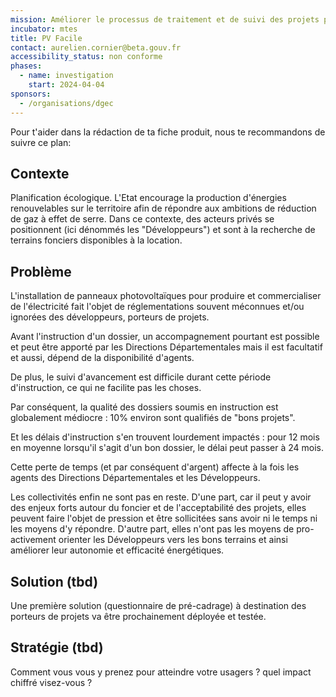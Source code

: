 ```yaml
---
mission: Améliorer le processus de traitement et de suivi des projets photovoltaïques
incubator: mtes
title: PV Facile
contact: aurelien.cornier@beta.gouv.fr
accessibility_status: non conforme
phases:
  - name: investigation
    start: 2024-04-04
sponsors:
  - /organisations/dgec
---
```

Pour t'aider dans la rédaction de ta fiche produit, nous te recommandons de suivre ce plan: 

## Contexte

Planification écologique. L'Etat encourage la production d'énergies renouvelables sur le territoire afin de répondre aux ambitions de réduction de gaz à effet de serre. Dans ce contexte, des acteurs privés se positionnent (ici dénommés les "Développeurs") et sont à la recherche de terrains fonciers disponibles à la location.

## Problème

L'installation de panneaux photovoltaïques pour produire et commercialiser de l'électricité fait l'objet de réglementations souvent méconnues et/ou ignorées des développeurs, porteurs de projets.

Avant l'instruction d'un dossier, un accompagnement pourtant est possible et peut être apporté par les Directions Départementales mais il est facultatif et aussi, dépend de la disponibilité d'agents.

De plus, le suivi d'avancement est difficile durant cette période d'instruction, ce qui ne facilite pas les choses.

Par conséquent, la qualité des dossiers soumis en instruction est globalement médiocre : 10% environ sont qualifiés de "bons projets".

Et les délais d'instruction s'en trouvent lourdement impactés : pour 12 mois en moyenne lorsqu'il s'agit d'un bon dossier, le délai peut passer à 24 mois. 

Cette perte de temps (et par conséquent d'argent) affecte à la fois les agents des Directions Départementales et les Développeurs.

Les collectivités enfin ne sont pas en reste. D'une part, car il peut y avoir des enjeux forts autour du foncier et de l'acceptabilité des projets, elles peuvent faire l'objet de pression et être sollicitées sans avoir ni le temps ni les moyens d'y répondre. D'autre part, elles n'ont pas les moyens de pro-activement orienter les Développeurs vers les bons terrains et ainsi améliorer leur autonomie et efficacité énergétiques.  

## Solution (tbd)

Une première solution (questionnaire de pré-cadrage) à destination des porteurs de projets va être prochainement déployée et testée.

## Stratégie (tbd)

Comment vous vous y prenez pour atteindre votre usagers ? quel impact chiffré visez-vous ?

